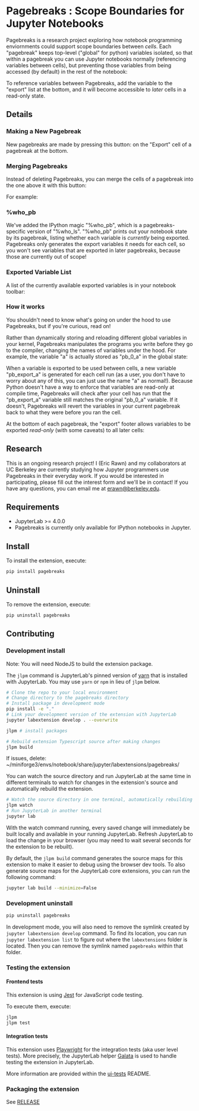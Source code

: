 # Pagebreaks : Scope Boundaries for Jupyter Notebooks

Pagebreaks is a research project exploring how notebook programming enviornments could support scope boundaries between _cells_. Each "pagebreak" keeps top-level ("global" for python) variables isolated, so that within a pagebreak you can use Jupyter notebooks normally (referencing variables between cells), but preventing those variables from being accessed (by default) in the rest of the notebook:

To reference variables between Pagebreaks, add the variable to the "export" list at the bottom, and it will become accessible to _later_ cells in a read-only state. 


## Details

### Making a New Pagebreak

New pagebreaks are made by pressing this button: on the "Export" cell of a pagebreak at the bottom. 

### Merging Pagebreaks
Instead of deleting Pagebreaks, you can merge the cells of a pagebreak into the one above it with this button: 

For example:


### %who_pb

We've added the IPython magic "%who_pb", which is a pagebreaks-specific version of "%who_ls". "%who_pb" prints out your notebook state by its pagebreak, listing whether each variable is _currently_ being exported. Pagebreaks only generates the export variables it needs for each cell, so you won't see variables that are exported in later pagebreaks, because those are currently out of scope!

### Exported Variable List

A list of the currently available exported variables is in your notebook toolbar:


### How it works

You shouldn't need to know what's going on under the hood to use Pagebreaks, but if you're curious, read on!

Rather than dynamically storing and reloading different global variables in your kernel, Pagebreaks manipulates the programs you write before they go to the compiler, changing the names of variables under the hood. For example, the variable "a" is actually stored as "pb_0_a" in the global state:

When a variable is exported to be used between cells, a new variable "pb_export_a" is generated for each cell run (as a user, you don't have to worry about any of this, you can just use the name "a" as normal!). Because Python doesn't have a way to enforce that variables are read-only at compile time, Pagebreaks will check after your cell has run that the "pb_export_a" variable still matches the original "pb_0_a" variable. If it doesn't, Pagebreaks will revert the variables in your current pagebreak back to what they were before you ran the cell. 

At the bottom of each pagebreak, the "export" footer allows variables to be exported _read-only_ (with some caveats) to all later cells:

## Research

This is an ongoing research project! I (Eric Rawn) and my collaborators at UC Berkeley are currently studying how Jupyter programmers use Pagebreaks in their everyday work. If you would be interested in participating, please fill out the interest form and we'll be in contact! If you have any questions, you can email me at erawn@berkeley.edu. 


## Requirements

- JupyterLab >= 4.0.0
- Pagebreaks is currently only available for IPython notebooks in Jupyter.

## Install

To install the extension, execute:

```bash
pip install pagebreaks
```

## Uninstall

To remove the extension, execute:

```bash
pip uninstall pagebreaks
```

## Contributing

### Development install

Note: You will need NodeJS to build the extension package.

The `jlpm` command is JupyterLab's pinned version of
[yarn](https://yarnpkg.com/) that is installed with JupyterLab. You may use
`yarn` or `npm` in lieu of `jlpm` below.

```bash
# Clone the repo to your local environment
# Change directory to the pagebreaks directory
# Install package in development mode
pip install -e "."
# Link your development version of the extension with JupyterLab
jupyter labextension develop . --overwrite

jlpm # install packages

# Rebuild extension Typescript source after making changes
jlpm build
```

If issues, delete: ~/miniforge3/envs/notebook/share/jupyter/labextensions/pagebreaks/

You can watch the source directory and run JupyterLab at the same time in different terminals to watch for changes in the extension's source and automatically rebuild the extension.

```bash
# Watch the source directory in one terminal, automatically rebuilding when needed
jlpm watch
# Run JupyterLab in another terminal
jupyter lab
```

With the watch command running, every saved change will immediately be built locally and available in your running JupyterLab. Refresh JupyterLab to load the change in your browser (you may need to wait several seconds for the extension to be rebuilt).

By default, the `jlpm build` command generates the source maps for this extension to make it easier to debug using the browser dev tools. To also generate source maps for the JupyterLab core extensions, you can run the following command:

```bash
jupyter lab build --minimize=False
```

### Development uninstall

```bash
pip uninstall pagebreaks
```

In development mode, you will also need to remove the symlink created by `jupyter labextension develop`
command. To find its location, you can run `jupyter labextension list` to figure out where the `labextensions`
folder is located. Then you can remove the symlink named `pagebreaks` within that folder.

### Testing the extension

#### Frontend tests

This extension is using [Jest](https://jestjs.io/) for JavaScript code testing.

To execute them, execute:

```sh
jlpm
jlpm test
```

#### Integration tests

This extension uses [Playwright](https://playwright.dev/docs/intro) for the integration tests (aka user level tests).
More precisely, the JupyterLab helper [Galata](https://github.com/jupyterlab/jupyterlab/tree/master/galata) is used to handle testing the extension in JupyterLab.

More information are provided within the [ui-tests](./ui-tests/README.md) README.

### Packaging the extension

See [RELEASE](RELEASE.md)
